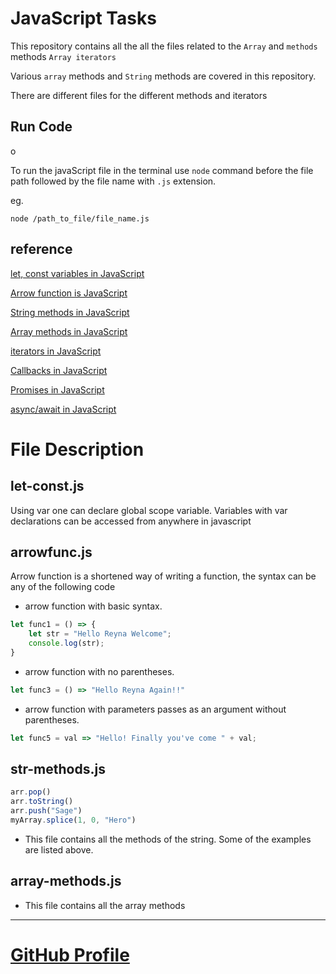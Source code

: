 # JavaScript Tasks

This repository contains all the all the files related to the `Array` and `methods` methods `Array iterators`

Various `array` methods and `String` methods are covered in this repository.

There are different files for the different methods and iterators

## Run Code

o

To run the javaScript file in the terminal use `node` command before the file path followed by the file name with `.js` extension.

eg.

`node /path_to_file/file_name.js`


## reference

[let, const variables in JavaScript](https://www.geeksforgeeks.org/difference-between-var-let-and-const-keywords-in-javascript/)

[Arrow function is JavaScript](https://www.javascripttutorial.net/es6/javascript-arrow-function/)

[String methods in JavaScript](https://www.w3schools.com/js/js_string_methods.asp)

[Array methods in JavaScript](https://www.w3schools.com/js/js_array_methods.asp)

[iterators in JavaScript](https://www.w3schools.com/js/js_array_iteration.asp)

[Callbacks in JavaScript](https://www.w3schools.com/js/js_callback.asp)

[Promises in JavaScript](https://www.w3schools.com/js/js_promise.asp) 

[async/await in JavaScript](https://www.javascripttutorial.net/es-next/javascript-async-await/)

# File Description

## let-const.js

Using var one can declare global scope variable. Variables with var declarations can be accessed from anywhere in javascript

## arrowfunc.js

Arrow function is a shortened way of writing a function, the syntax can be any of the following code

* arrow function with basic syntax.
```javascript
let func1 = () => {
    let str = "Hello Reyna Welcome";
    console.log(str);
}
```

* arrow function with no parentheses.
```javascript
let func3 = () => "Hello Reyna Again!!"
```

* arrow function with parameters passes as an argument without parentheses.
```javascript
let func5 = val => "Hello! Finally you've come " + val;
```

## str-methods.js

```javascript
arr.pop()
arr.toString()
arr.push("Sage")
myArray.splice(1, 0, "Hero")
````

* This file contains all the methods of the string. Some of the examples are listed above.


## array-methods.js

* This file contains all the array methods


***
# [GitHub Profile]( https://github.com/vaibhav-wappnet/)